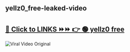 
 ## yellz0_free-leaked-video 

# <h2><a href="https://clipsfans.com/yellz0_free&ref=git">🔗 Click to LINKS ⏩⏩ 👉 🟢 yellz0 free </a></h2>

<a href="https://clipsfans.com/yellz0_free&ref=git" rel="nofollow" data-target="animated-image.originalLink"><img src="https://i.ibb.co.com/xMMVF88/686577567.gif" alt="Viral Video Original" style="max-width: 100%; display: inline-block;" data-target="animated-image.originalImage"></a>
